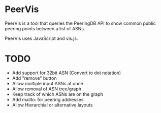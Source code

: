 # PeerVis

PeerVis is a tool that queries the PeeringDB API to show common public peering points between a list of ASNs. 

PeerVis uses JavaScript and vis.js.  

# TODO
- Add support for 32bit ASN (Convert to dot notation) 
- Add "remove" button 
- Allow multiple input ASNs at once
- Allow removal of ASN tree/graph
- Keep track of which ASNs are on the graph
- Add mailto: for peering addresses. 
- Allow Hierarchial or alternative layouts
